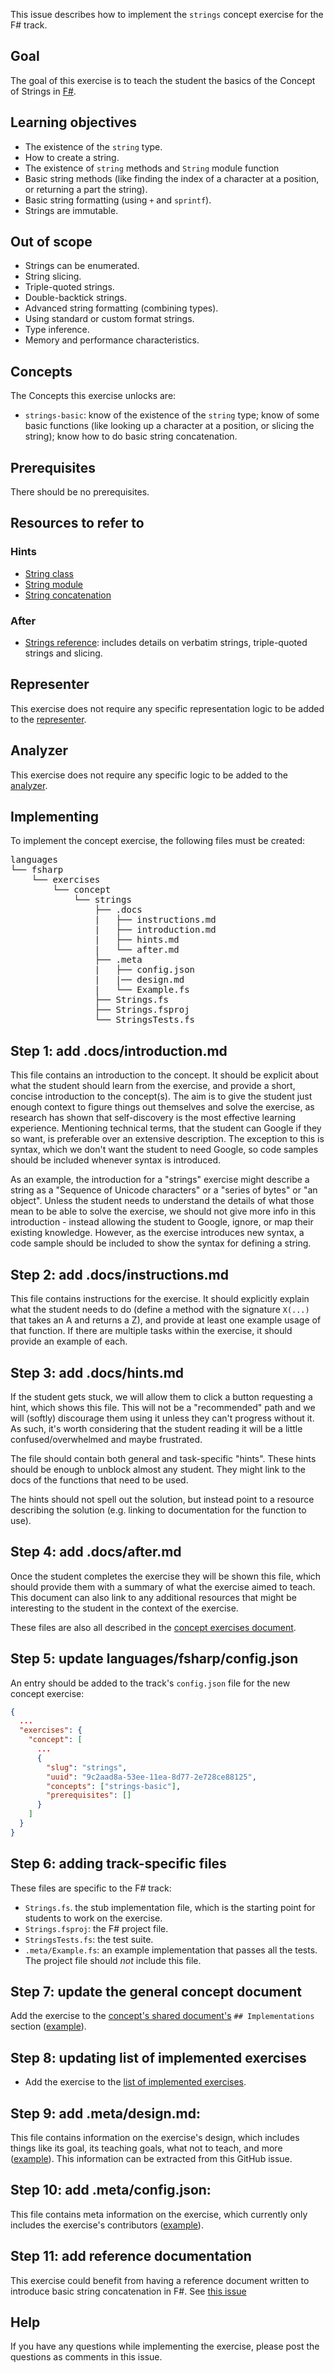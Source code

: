 This issue describes how to implement the `strings` concept exercise for the F# track.

## Goal

The goal of this exercise is to teach the student the basics of the Concept of Strings in [F#][strings].

## Learning objectives

- The existence of the `string` type.
- How to create a string.
- The existence of `string` methods and `String` module function
- Basic string methods (like finding the index of a character at a position, or returning a part the string).
- Basic string formatting (using `+` and `sprintf`).
- Strings are immutable.

## Out of scope

- Strings can be enumerated.
- String slicing.
- Triple-quoted strings.
- Double-backtick strings.
- Advanced string formatting (combining types).
- Using standard or custom format strings.
- Type inference.
- Memory and performance characteristics.

## Concepts

The Concepts this exercise unlocks are:

- `strings-basic`: know of the existence of the `string` type; know of some basic functions (like looking up a character at a position, or slicing the string); know how to do basic string concatenation.

## Prerequisites

There should be no prerequisites.

## Resources to refer to

### Hints

- [String class][strings]
- [String module][string-module]
- [String concatenation][string-concat]

### After

- [Strings reference](https://docs.microsoft.com/en-us/dotnet/fsharp/language-reference/strings): includes details on verbatim strings, triple-quoted strings and slicing.

## Representer

This exercise does not require any specific representation logic to be added to the [representer][representer].

## Analyzer

This exercise does not require any specific logic to be added to the [analyzer][analyzer].

## Implementing

To implement the concept exercise, the following files must be created:

<pre>
languages
└── fsharp
    └── exercises
        └── concept
            └── strings
                ├── .docs
                |   ├── instructions.md
                |   ├── introduction.md
                |   ├── hints.md
                |   └── after.md
                ├── .meta
                |   ├── config.json
                |   |── design.md
                |   └── Example.fs
                ├── Strings.fs
                ├── Strings.fsproj
                └── StringsTests.fs
</pre>

## Step 1: add .docs/introduction.md

This file contains an introduction to the concept. It should be explicit about what the student should learn from the exercise, and provide a short, concise introduction to the concept(s). The aim is to give the student just enough context to figure things out themselves and solve the exercise, as research has shown that self-discovery is the most effective learning experience. Mentioning technical terms, that the student can Google if they so want, is preferable over an extensive description. The exception to this is syntax, which we don't want the student to need Google, so code samples should be included whenever syntax is introduced.

As an example, the introduction for a "strings" exercise might describe a string as a "Sequence of Unicode characters" or a "series of bytes" or "an object". Unless the student needs to understand the details of what those mean to be able to solve the exercise, we should not give more info in this introduction - instead allowing the student to Google, ignore, or map their existing knowledge. However, as the exercise introduces new syntax, a code sample should be included to show the syntax for defining a string.

## Step 2: add .docs/instructions.md

This file contains instructions for the exercise. It should explicitly explain what the student needs to do (define a method with the signature `X(...)` that takes an A and returns a Z), and provide at least one example usage of that function. If there are multiple tasks within the exercise, it should provide an example of each.

## Step 3: add .docs/hints.md

If the student gets stuck, we will allow them to click a button requesting a hint, which shows this file. This will not be a "recommended" path and we will (softly) discourage them using it unless they can't progress without it. As such, it's worth considering that the student reading it will be a little confused/overwhelmed and maybe frustrated.

The file should contain both general and task-specific "hints". These hints should be enough to unblock almost any student. They might link to the docs of the functions that need to be used.

The hints should not spell out the solution, but instead point to a resource describing the solution (e.g. linking to documentation for the function to use).

## Step 4: add .docs/after.md

Once the student completes the exercise they will be shown this file, which should provide them with a summary of what the exercise aimed to teach. This document can also link to any additional resources that might be interesting to the student in the context of the exercise.

These files are also all described in the [concept exercises document][docs-concept-exercises].

## Step 5: update languages/fsharp/config.json

An entry should be added to the track's `config.json` file for the new concept exercise:

```json
{
  ...
  "exercises": {
    "concept": [
      ...
      {
        "slug": "strings",
        "uuid": "9c2aad8a-53ee-11ea-8d77-2e728ce88125",
        "concepts": ["strings-basic"],
        "prerequisites": []
      }
    ]
  }
}
```

## Step 6: adding track-specific files

These files are specific to the F# track:

- `Strings.fs`. the stub implementation file, which is the starting point for students to work on the exercise.
- `Strings.fsproj`: the F# project file.
- `StringsTests.fs`: the test suite.
- `.meta/Example.fs`: an example implementation that passes all the tests. The project file should _not_ include this file.

## Step 7: update the general concept document

Add the exercise to the [concept's shared document's][reference] `## Implementations` section ([example](https://github.com/exercism/v3/blob/master/reference/types/string.md#implementations)).

## Step 8: updating list of implemented exercises

- Add the exercise to the [list of implemented exercises][implemented-exercises].

## Step 9: add .meta/design.md:

This file contains information on the exercise's design, which includes things like its goal, its teaching goals, what not to teach, and more ([example][meta-design]). This information can be extracted from this GitHub issue.

## Step 10: add .meta/config.json:

This file contains meta information on the exercise, which currently only includes the exercise's contributors ([example][meta-config.json]).

## Step 11: add reference documentation

This exercise could benefit from having a reference document written to introduce basic string concatenation in F#. See [this issue][string-concat-issue]

## Help

If you have any questions while implementing the exercise, please post the questions as comments in this issue.

[how-to-implement-a-concept-exercise]: https://github.com/exercism/v3/blob/master/docs/maintainers/generic-how-to-implement-a-concept-exercise.md
[implemented-exercises]: https://github.com/exercism/v3/tree/master/languages/fsharp/exercises/concept/README.md#implemented-exercises
[reference]: https://github.com/exercism/v3/blob/master/languages/fsharp/reference/README.md#reference-docs
[analyzer]: https://github.com/exercism/fsharp-analyzer
[representer]: https://github.com/exercism/fsharp-representer
[meta-design]: https://github.com/exercism/v3/blob/master/languages/fsharp/exercises/concept/numbers/.meta/design.md
[meta-config.json]: https://github.com/exercism/v3/blob/master/languages/fsharp/exercises/concept/numbers/.meta/config.json
[docs-concept-exercises]: https://github.com/exercism/v3/blob/master/docs/concept-exercises.md
[string-concat-issue]: https://github.com/exercism/v3/issues/757
[strings]: https://docs.microsoft.com/en-us/dotnet/api/system.string?view=netcore-3.1
[string-module]: https://msdn.microsoft.com/visualfsharpdocs/conceptual/core.string-module-%5bfsharp%5d
[string-concat]: https://docs.microsoft.com/en-us/dotnet/fsharp/language-reference/strings#string-operators
